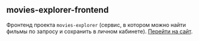 ## movies-explorer-frontend

Фронтенд проекта `movies-explorer` (сервис, в котором можно найти фильмы по запросу и сохранить в личном кабинете). [Перейти на сайт](https://web.movies.explorer.nomoredomains.club).

